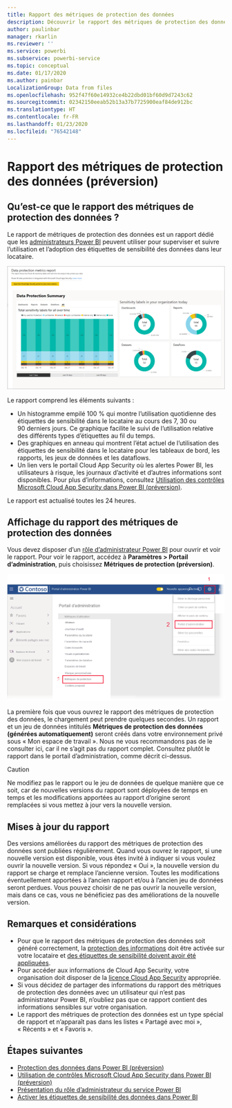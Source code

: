 ```yaml
---
title: Rapport des métriques de protection des données
description: Découvrir le rapport des métriques de protection des données
author: paulinbar
manager: rkarlin
ms.reviewer: ''
ms.service: powerbi
ms.subservice: powerbi-service
ms.topic: conceptual
ms.date: 01/17/2020
ms.author: painbar
LocalizationGroup: Data from files
ms.openlocfilehash: 952f47f60e14932ce4b22dbd01bf60d9d7243c62
ms.sourcegitcommit: 02342150eeab52b13a37b7725900eaf84de912bc
ms.translationtype: HT
ms.contentlocale: fr-FR
ms.lasthandoff: 01/23/2020
ms.locfileid: "76542148"
---
```

# <a name="data-protection-metrics-report-preview"></a>Rapport des métriques de protection des données (préversion)

## <a name="what-is-the-data-protection-metrics-report"></a>Qu’est-ce que le rapport des métriques de protection des données ?
Le rapport de métriques  de protection des données est un rapport dédié que les [administrateurs Power BI](../service-admin-role.md) peuvent utiliser pour superviser et suivre l’utilisation et l’adoption des étiquettes de sensibilité des données dans leur locataire.

![Rapport des métriques de protection des données](./media/service-security-data-protection-metrics-report/protection-metrics-seven-days-1.png)
 
Le rapport comprend les éléments suivants :
* Un histogramme empilé 100 % qui montre l’utilisation quotidienne des étiquettes de sensibilité dans le locataire au cours des 7, 30 ou 90 derniers jours. Ce graphique facilite le suivi de l’utilisation relative des différents types d’étiquettes au fil du temps.
* Des graphiques en anneau qui montrent l’état actuel de l’utilisation des étiquettes de sensibilité dans le locataire pour les tableaux de bord, les rapports, les jeux de données et les dataflows.
* Un lien vers le portail Cloud App Security où les alertes Power BI, les utilisateurs à risque, les journaux d’activité et d’autres informations sont disponibles. Pour plus d’informations, consultez [Utilisation des contrôles Microsoft Cloud App Security dans Power BI (préversion)](./service-security-using-microsoft-cloud-app-security-controls.md).

Le rapport est actualisé toutes les 24 heures.

## <a name="viewing-the-data-protection-metrics-report"></a>Affichage du rapport des métriques de protection des données

Vous devez disposer d’un [rôle d’administrateur Power BI](../service-admin-role.md) pour ouvrir et voir le rapport.
Pour voir le rapport, accédez à **Paramètres > Portail d’administration**, puis choisissez **Métriques de protection (préversion)**.

![Portail d’administration des mesures de protection](./media/service-security-data-protection-metrics-report/protection-metrics-admin-portal.png)
 
 
La première fois que vous ouvrez le rapport des métriques de protection des données, le chargement peut prendre quelques secondes. Un rapport et un jeu de données intitulés **Métriques de protection des données (générées automatiquement)** seront créés dans votre environnement privé sous « Mon espace de travail ». Nous ne vous recommandons pas de le consulter ici, car il ne s’agit pas du rapport complet. Consultez plutôt le rapport dans le portail d’administration, comme décrit ci-dessus.

> [!CAUTION]
> Ne modifiez pas le rapport ou le jeu de données de quelque manière que ce soit, car de nouvelles versions du rapport sont déployées de temps en temps et les modifications apportées au rapport d’origine seront remplacées si vous mettez à jour vers la nouvelle version.

## <a name="report-updates"></a>Mises à jour du rapport

Des versions améliorées du rapport des métriques de protection des données sont publiées régulièrement. Quand vous ouvrez le rapport, si une nouvelle version est disponible, vous êtes invité à indiquer si vous voulez ouvrir la nouvelle version. Si vous répondez « Oui », la nouvelle version du rapport se charge et remplace l’ancienne version. Toutes les modifications éventuellement apportées à l’ancien rapport et/ou à l’ancien jeu de données seront perdues. Vous pouvez choisir de ne pas ouvrir la nouvelle version, mais dans ce cas, vous ne bénéficiez pas des améliorations de la nouvelle version. 
## <a name="notes-and-considerations"></a>Remarques et considérations
* Pour que le rapport des métriques de protection des données soit généré correctement, la [protection des informations](./service-security-enable-data-sensitivity-labels.md) doit être activée sur votre locataire et [des étiquettes de sensibilité doivent avoir été appliquées](../designer/service-security-apply-data-sensitivity-labels.md). 
* Pour accéder aux informations de Cloud App Security, votre organisation doit disposer de la [licence Cloud App Security](https://docs.microsoft.com/power-bi/admin/service-security-using-microsoft-cloud-app-security-controls#microsoft-cloud-app-security-licensing) appropriée.
* Si vous décidez de partager des informations du rapport des métriques de protection des données avec un utilisateur qui n’est pas administrateur Power BI, n’oubliez pas que ce rapport contient des informations sensibles sur votre organisation.
* Le rapport des métriques de protection des données est un type spécial de rapport et n’apparaît pas dans les listes « Partagé avec moi », « Récents » et « Favoris ».
## <a name="next-steps"></a>Étapes suivantes
* [Protection des données dans Power BI (préversion)](./service-security-data-protection-overview.md)
* [Utilisation de contrôles Microsoft Cloud App Security dans Power BI (préversion)](./service-security-using-microsoft-cloud-app-security-controls.md)
* [Présentation du rôle d’administrateur du service Power BI](../service-admin-role.md)
* [Activer les étiquettes de sensibilité des données dans Power BI](./service-security-enable-data-sensitivity-labels.md)
